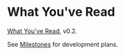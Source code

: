 # What You've Read

[What You've Read](https://www.whatyouveread.com), v0.2.

See [Milestones](https://github.com/kdwarn/wyr/milestones?with_issues=no) for
development plans.

